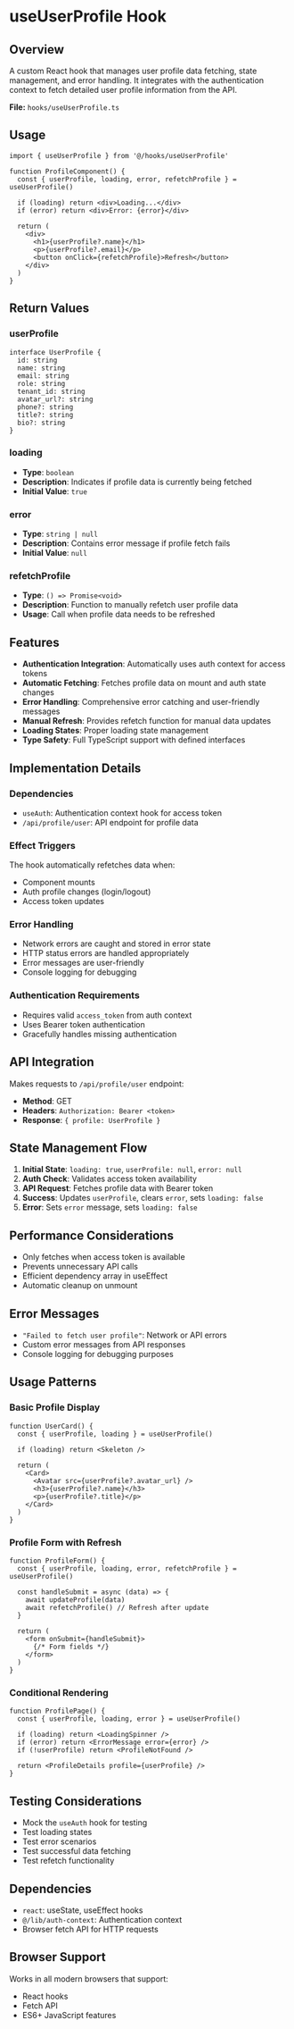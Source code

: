 # useUserProfile Hook

## Overview
A custom React hook that manages user profile data fetching, state management, and error handling. It integrates with the authentication context to fetch detailed user profile information from the API.

**File:** `hooks/useUserProfile.ts`

## Usage

```tsx
import { useUserProfile } from '@/hooks/useUserProfile'

function ProfileComponent() {
  const { userProfile, loading, error, refetchProfile } = useUserProfile()

  if (loading) return <div>Loading...</div>
  if (error) return <div>Error: {error}</div>

  return (
    <div>
      <h1>{userProfile?.name}</h1>
      <p>{userProfile?.email}</p>
      <button onClick={refetchProfile}>Refresh</button>
    </div>
  )
}
```

## Return Values

### userProfile
```tsx
interface UserProfile {
  id: string
  name: string
  email: string
  role: string
  tenant_id: string
  avatar_url?: string
  phone?: string
  title?: string
  bio?: string
}
```

### loading
- **Type**: `boolean`
- **Description**: Indicates if profile data is currently being fetched
- **Initial Value**: `true`

### error
- **Type**: `string | null`
- **Description**: Contains error message if profile fetch fails
- **Initial Value**: `null`

### refetchProfile
- **Type**: `() => Promise<void>`
- **Description**: Function to manually refetch user profile data
- **Usage**: Call when profile data needs to be refreshed

## Features
- **Authentication Integration**: Automatically uses auth context for access tokens
- **Automatic Fetching**: Fetches profile data on mount and auth state changes
- **Error Handling**: Comprehensive error catching and user-friendly messages
- **Manual Refresh**: Provides refetch function for manual data updates
- **Loading States**: Proper loading state management
- **Type Safety**: Full TypeScript support with defined interfaces

## Implementation Details

### Dependencies
- `useAuth`: Authentication context hook for access token
- `/api/profile/user`: API endpoint for profile data

### Effect Triggers
The hook automatically refetches data when:
- Component mounts
- Auth profile changes (login/logout)
- Access token updates

### Error Handling
- Network errors are caught and stored in error state
- HTTP status errors are handled appropriately
- Error messages are user-friendly
- Console logging for debugging

### Authentication Requirements
- Requires valid `access_token` from auth context
- Uses Bearer token authentication
- Gracefully handles missing authentication

## API Integration
Makes requests to `/api/profile/user` endpoint:
- **Method**: GET
- **Headers**: `Authorization: Bearer <token>`
- **Response**: `{ profile: UserProfile }`

## State Management Flow
1. **Initial State**: `loading: true`, `userProfile: null`, `error: null`
2. **Auth Check**: Validates access token availability
3. **API Request**: Fetches profile data with Bearer token
4. **Success**: Updates `userProfile`, clears `error`, sets `loading: false`
5. **Error**: Sets `error` message, sets `loading: false`

## Performance Considerations
- Only fetches when access token is available
- Prevents unnecessary API calls
- Efficient dependency array in useEffect
- Automatic cleanup on unmount

## Error Messages
- `"Failed to fetch user profile"`: Network or API errors
- Custom error messages from API responses
- Console logging for debugging purposes

## Usage Patterns

### Basic Profile Display
```tsx
function UserCard() {
  const { userProfile, loading } = useUserProfile()
  
  if (loading) return <Skeleton />
  
  return (
    <Card>
      <Avatar src={userProfile?.avatar_url} />
      <h3>{userProfile?.name}</h3>
      <p>{userProfile?.title}</p>
    </Card>
  )
}
```

### Profile Form with Refresh
```tsx
function ProfileForm() {
  const { userProfile, loading, error, refetchProfile } = useUserProfile()
  
  const handleSubmit = async (data) => {
    await updateProfile(data)
    await refetchProfile() // Refresh after update
  }
  
  return (
    <form onSubmit={handleSubmit}>
      {/* Form fields */}
    </form>
  )
}
```

### Conditional Rendering
```tsx
function ProfilePage() {
  const { userProfile, loading, error } = useUserProfile()
  
  if (loading) return <LoadingSpinner />
  if (error) return <ErrorMessage error={error} />
  if (!userProfile) return <ProfileNotFound />
  
  return <ProfileDetails profile={userProfile} />
}
```

## Testing Considerations
- Mock the `useAuth` hook for testing
- Test loading states
- Test error scenarios
- Test successful data fetching
- Test refetch functionality

## Dependencies
- `react`: useState, useEffect hooks
- `@/lib/auth-context`: Authentication context
- Browser fetch API for HTTP requests

## Browser Support
Works in all modern browsers that support:
- React hooks
- Fetch API
- ES6+ JavaScript features